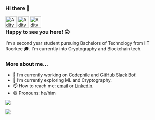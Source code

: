 ### Hi there 👋

<a href="https://github.com/BURG3R5">
  <img align="left" alt="Aditya's GitHub" width="36px" src="https://img.icons8.com/material/50/6a9fb5/source-code.png" />
</a>
<a href="https://www.linkedin.com/in/aditya-rajput-2072/">
  <img align="left" alt="Aditya's Linkedin" width="36px" src="https://img.icons8.com/material/50/6a9fb5/linkedin.png" />
</a>
<a href="mailto:adiraj20072002@gmail.com">
  <img align="left" alt="Aditya's email" width="36px" src="https://img.icons8.com/material/50/6a9fb5/gmail.png" />
</a>

<br />

### Happy to see you here! 🙃

I'm a second year student pursuing Bachelors of Technology from IIT Roorkee 🎓. I'm currently into Cryptography and Blockchain tech.

### More about me...

- 🔭 I’m currently working on [Codephile](https://github.com/mdgspace/codephile-mobile) and [GitHub Slack Bot](https://github.com/BURG3R5/github-slack-bot)!
- 🌱 I’m currently exploring ML and Cryptography.
- 📫 How to reach me: [email](mailto:adiraj20072002@gmail.com) or [LinkedIn](https://www.linkedin.com/in/aditya-rajput-2072/).
- 😄 Pronouns: he/him

<p>
  <img src = "https://github-readme-stats.vercel.app/api?username=BURG3R5&show_icons=true&theme=tokyonight&line_height=27">
</p>
<p>
  <img src = "https://github-readme-stats.vercel.app/api/top-langs/?username=BURG3R5&hide=css,html&theme=tokyonight&line_height=27">
</p>
